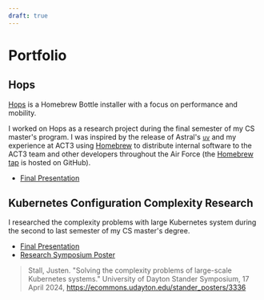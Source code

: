 ```yaml
---
draft: true
---
```

# Portfolio

## Hops

[Hops](https://github.com/act3-ai/hops) is a Homebrew Bottle installer with a focus on performance and mobility.

I worked on Hops as a research project during the final semester of my CS master's program. I was inspired by the release of Astral's [`uv`](https://docs.astral.sh/uv/) and my experience at ACT3 using [Homebrew](https://brew.sh) to distribute internal software to the ACT3 team and other developers throughout the Air Force (the [Homebrew tap](https://github.com/act3-ai/homebrew-tap) is hosted on GitHub).

- [Final Presentation](https://github.com/act3-ai/hops/blob/main/docs/final-presentation/final-presentation.md)

## Kubernetes Configuration Complexity Research

I researched the complexity problems with large Kubernetes system during the second to last semester of my CS master's degree.

- [Final Presentation](assets/K8s-Configuration-Complexity.pdf)
- [Research Symposium Poster](https://ecommons.udayton.edu/stander_posters/3336)

> Stall, Justen. "Solving the complexity problems of large-scale Kubernetes systems." University of Dayton Stander Symposium, 17 April 2024, <https://ecommons.udayton.edu/stander_posters/3336>

<!-- ## Flyer Enterprises Mobile Application -->
